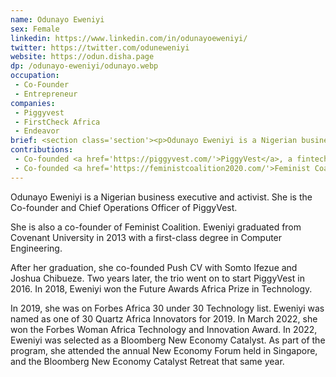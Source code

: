```yaml
---
name: Odunayo Eweniyi
sex: Female
linkedin: https://www.linkedin.com/in/odunayoeweniyi/
twitter: https://twitter.com/oduneweniyi
website: https://odun.disha.page
dp: /odunayo-eweniyi/odunayo.webp
occupation:
 - Co-Founder
 - Entrepreneur
companies:
 - Piggyvest
 - FirstCheck Africa
 - Endeavor
brief: <section class='section'><p>Odunayo Eweniyi is a Nigerian business executive and activist. She is the Co-founder and Chief Operations Officer of PiggyVest.</p><p>She is also a co-founder of Feminist Coalition. Eweniyi graduated from Covenant University in 2013 with a first-class degree in Computer Engineering.</p></section>
contributions:
 - Co-founded <a href='https://piggyvest.com/'>PiggyVest</a>, a fintech company that helps users save and invest money.
 - Co-founded <a href='https://feministcoalition2020.com/'>Feminist Coalition</a>, a group with a mission at to champion equality for women in Nigerian society.
---
```


<section class='section'>
<p>Odunayo Eweniyi is a Nigerian business executive and activist. She is the Co-founder and Chief Operations Officer of PiggyVest.</p>
<p>She is also a co-founder of Feminist Coalition. Eweniyi graduated from Covenant University in 2013 with a first-class degree in Computer Engineering.</p>
<p>After her graduation, she co-founded Push CV with Somto Ifezue and Joshua Chibueze. Two years later, the trio went on to start PiggyVest in 2016. In 2018, Eweniyi won the Future Awards Africa Prize in Technology.</p>
<p>In 2019, she was on Forbes Africa 30 under 30 Technology list. Eweniyi was named as one of 30 Quartz Africa Innovators for 2019. In March 2022, she won the Forbes Woman Africa Technology and Innovation Award. In 2022, Eweniyi was selected as a Bloomberg New Economy Catalyst. As part of the program, she attended the annual New Economy Forum held in Singapore, and the Bloomberg New Economy Catalyst Retreat that same year.
</p>
</section>
